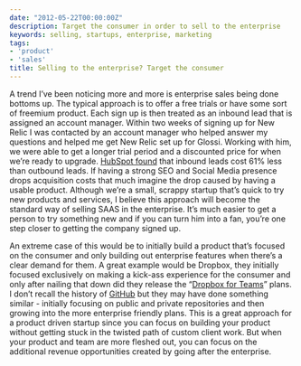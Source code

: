 ```yaml
---
date: "2012-05-22T00:00:00Z"
description: Target the consumer in order to sell to the enterprise
keywords: selling, startups, enterprise, marketing
tags:
- 'product'
- 'sales'
title: Selling to the enterprise? Target the consumer
---
```


<p>A trend I’ve been noticing more and more is enterprise sales being done bottoms up. The typical approach is to offer a free trials or have some sort of freemium product. Each sign up is then treated as an inbound lead that is assigned an account manager. Within two weeks of signing up for New Relic I was contacted by an account manager who helped answer my questions and helped me get New Relic set up for Glossi. Working with him, we were able to get a longer trial period and a discounted price for when we’re ready to upgrade. <a href="http://blog.hubspot.com/blog/tabid/6307/bid/31555/Inbound-Leads-Cost-61-Less-Than-Outbound-New-Data.aspx" target="_blank">HubSpot found</a> that inbound leads cost 61% less than outbound leads. If having a strong SEO and Social Media presence drops acquisition costs that much imagine the drop caused by having a usable product. Although we’re a small, scrappy startup that’s quick to try new products and services, I believe this approach will become the standard way of selling SAAS in the enterprise. It’s much easier to get a person to try something new and if you can turn him into a fan, you’re one step closer to getting the company signed up.</p>

<p>An extreme case of this would be to initially build a product that’s focused on the consumer and only building out enterprise features when there’s a clear demand for them. A great example would be Dropbox, they initially focused exclusively on making a kick-ass experience for the consumer and only after nailing that down did they release the “<a href="https://www.dropbox.com/teams" target="_blank">Dropbox for Teams</a>” plans. I don’t recall the history of <a href="https://github.com/" target="_blank">GitHub</a> but they may have done something similar - initially focusing on public and private repositories and then growing into the more enterprise friendly plans. This is a great approach for a product driven startup since you can focus on building your product without getting stuck in the twisted path of custom client work. But when your product and team are more fleshed out, you can focus on the additional revenue opportunities created by going after the enterprise.</p>
